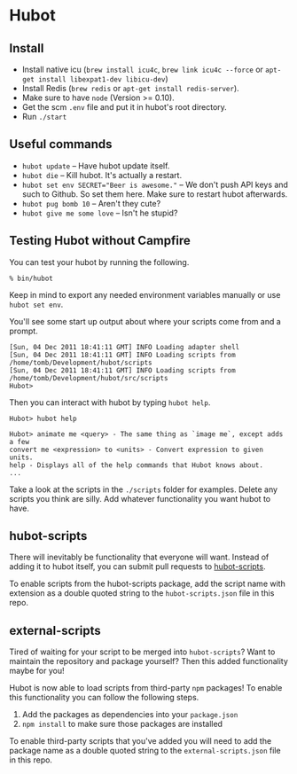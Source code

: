 # Hubot

## Install

*   Install native icu (`brew install icu4c`, `brew link icu4c --force` or `apt-get install libexpat1-dev libicu-dev`)
*   Install Redis (`brew redis` or `apt-get install redis-server`). 
*   Make sure to have `node` (Version >= 0.10). 
*   Get the scm `.env` file and put it in hubot's root directory.
*   Run `./start`


## Useful commands

*   `hubot update` – Have hubot update itself.
*   `hubot die` – Kill hubot. It's actually a restart.
*   `hubot set env SECRET="Beer is awesome."` – We don't push API keys and such to Github. So set them here. Make sure to restart hubot afterwards.
*   `hubot pug bomb 10` – Aren't they cute?
*   `hubot give me some love` – Isn't he stupid?


## Testing Hubot without Campfire

You can test your hubot by running the following.

    % bin/hubot
    
Keep in mind to export any needed environment variables manually or use `hubot set env`.

You'll see some start up output about where your scripts come from and a
prompt.

    [Sun, 04 Dec 2011 18:41:11 GMT] INFO Loading adapter shell
    [Sun, 04 Dec 2011 18:41:11 GMT] INFO Loading scripts from /home/tomb/Development/hubot/scripts
    [Sun, 04 Dec 2011 18:41:11 GMT] INFO Loading scripts from /home/tomb/Development/hubot/src/scripts
    Hubot>

Then you can interact with hubot by typing `hubot help`.

    Hubot> hubot help

    Hubot> animate me <query> - The same thing as `image me`, except adds a few
    convert me <expression> to <units> - Convert expression to given units.
    help - Displays all of the help commands that Hubot knows about.
    ...

Take a look at the scripts in the `./scripts` folder for examples.
Delete any scripts you think are silly.  Add whatever functionality you
want hubot to have.

## hubot-scripts

There will inevitably be functionality that everyone will want. Instead
of adding it to hubot itself, you can submit pull requests to
[hubot-scripts][hubot-scripts].

To enable scripts from the hubot-scripts package, add the script name with
extension as a double quoted string to the `hubot-scripts.json` file in this
repo.

[hubot-scripts]: https://github.com/github/hubot-scripts

## external-scripts

Tired of waiting for your script to be merged into `hubot-scripts`? Want to
maintain the repository and package yourself? Then this added functionality
maybe for you!

Hubot is now able to load scripts from third-party `npm` packages! To enable
this functionality you can follow the following steps.

1. Add the packages as dependencies into your `package.json`
2. `npm install` to make sure those packages are installed

To enable third-party scripts that you've added you will need to add the package
name as a double quoted string to the `external-scripts.json` file in this repo.


